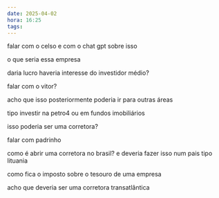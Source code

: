 ```yaml
---
date: 2025-04-02
hora: 16:25
tags:
---
```





falar com o celso e com o chat gpt sobre isso 

o que seria essa empresa

daria lucro 
haveria interesse do investidor médio?

falar com o vitor?

acho que isso posteriormente poderia ir para outras áreas

tipo investir na petro4 ou em fundos imobiliários

isso poderia ser uma corretora?

falar com padrinho

como é abrir uma corretora no brasil?
e deveria fazer isso num pais tipo lituania

como fica o imposto sobre o tesouro de uma empresa

acho que deveria ser uma corretora transatlântica